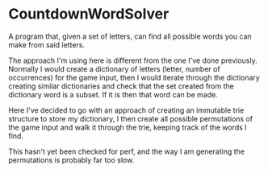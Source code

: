 # CountdownWordSolver
A program that, given a set of letters, can find all possible words you can make from said letters.

The approach I'm using here is different from the one I've done previously. Normally I would create a dictionary of letters
(letter, number of occurrences) for the game input, then I would iterate through the dictionary creating similar dictionaries
and check that the set created from the dictionary word is a subset. If it is then that word can be made.

Here I've decided to go with an approach of creating an immutable trie structure to store my dictionary, I then create all
possible permutations of the game input and walk it through the trie, keeping track of the words I find.

This hasn't yet been checked for perf, and the way I am generating the permutations is probably far too slow. 
